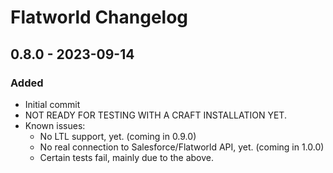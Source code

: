 # Flatworld Changelog

## 0.8.0 - 2023-09-14

### Added

-   Initial commit
-   NOT READY FOR TESTING WITH A CRAFT INSTALLATION YET.
-   Known issues:
    -   No LTL support, yet. (coming in 0.9.0)
    -   No real connection to Salesforce/Flatworld API, yet. (coming in 1.0.0)
    -   Certain tests fail, mainly due to the above.
